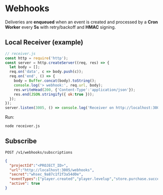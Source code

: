# Webhooks

Deliveries are **enqueued** when an event is created and processed by a **Cron Worker** every **5s** with retry/backoff and **HMAC** signing.

## Local Receiver (example)
```js
// receiver.js
const http = require('http');
const server = http.createServer((req, res) => {
  let body = [];
  req.on('data', c => body.push(c));
  req.on('end', () => {
    body = Buffer.concat(body).toString();
    console.log('> webhook:', req.url, body);
    res.writeHead(200, {'Content-Type':'application/json'});
    res.end(JSON.stringify({ ok:true }));
  });
});
server.listen(3005, () => console.log('Receiver on http://localhost:3005/webhooks'));
```
Run:
```bash
node receiver.js
```
## Subscribe
`POST /v1/webhooks/subscriptions`
```json
{
  "projectId":"<PROJECT_ID>",
  "url":"http://localhost:3005/webhooks",
  "secret":"whsec_9a87c1f2f3a54d0e",
  "eventTypes":["player.created","player.levelup","store.purchase.succeeded"],
  "active": true
}
```

